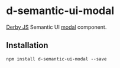 d-semantic-ui-modal
===================

[Derby JS](http://derbyjs.com) Semantic UI [modal](http://semantic-ui.com/modules/modal.html) component.

Installation
------------

    npm install d-semantic-ui-modal --save
